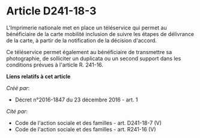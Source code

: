 # Article D241-18-3

L'Imprimerie nationale met en place un téléservice qui permet au bénéficiaire de la carte mobilité inclusion de suivre les
étapes de délivrance de la carte, à partir de la notification de la décision d'accord. 

Ce téléservice permet également au bénéficiaire de transmettre sa photographie, de solliciter un duplicata ou un second
support dans les conditions prévues à l'article R. 241-16.

**Liens relatifs à cet article**

_Créé par_:

  - Décret n°2016-1847 du 23 décembre 2016 - art. 1

_Cité par_:

  - Code de l'action sociale et des familles - art. D241-18-7 (V)
  - Code de l'action sociale et des familles - art. R241-16 (V)
